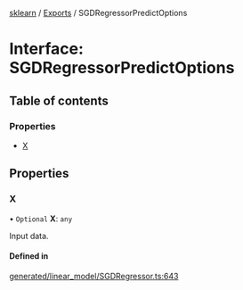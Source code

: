 [sklearn](../readme.md) / [Exports](../modules.md) / SGDRegressorPredictOptions

# Interface: SGDRegressorPredictOptions

## Table of contents

### Properties

- [X](SGDRegressorPredictOptions.md#x)

## Properties

### X

• `Optional` **X**: `any`

Input data.

#### Defined in

[generated/linear_model/SGDRegressor.ts:643](https://github.com/transitive-bullshit/scikit-learn-ts/blob/367336a/packages/sklearn/src/generated/linear_model/SGDRegressor.ts#L643)
